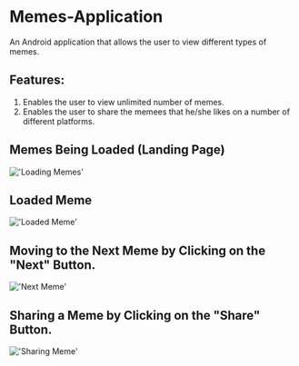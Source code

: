 # Memes-Application
An Android application that allows the user to view different types of memes.

## Features:
1. Enables the user to view unlimited number of memes.
2. Enables the user to share the memees that he/she likes on a number of different platforms.

## Memes Being Loaded (Landing Page)
!['Loading Memes'](memesLoading.png)

## Loaded Meme
!['Loaded Meme'](loadedMeme.png)

## Moving to the Next Meme by Clicking on the "Next" Button.
!['Next Meme'](movingNext.png)

## Sharing a Meme by Clicking on the "Share" Button.
!['Sharing Meme'](shareMeme.png)


